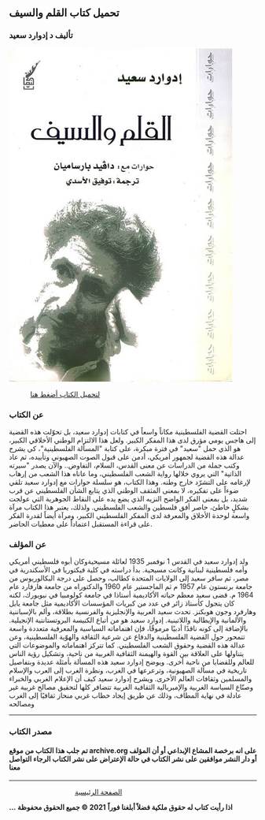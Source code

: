 ## تحميل كتاب القلم والسيف
### تأليف د إدوارد سعيد
![](https://raw.githubusercontent.com/iqraa4u/iqraa4u.github.io/main/images%20(49).jpeg)

&nbsp; &nbsp; &nbsp; &nbsp; &nbsp; &nbsp;[لتحميل الكتاب أضغط هنا ](https://foulabook.com/book/downloading/269062979)
### عن الكتاب
احتلت القضية الفلسطينية مكاناً واسعاً في كتابات إدوارد سعيد، بل تحوّلت هذه القضية إلى هاجس يومي مؤرق لدى هذا المفكر الكبير.
ولعل هذا الالتزام الوطني الأخلاقي الكبير، هو الذي حمل "سعيد" في فترة مبكرة، على كتابة "المسألة الفلسطينية"، كي يشرح عدالة هذه القضية لجمهور أمريكي، أدمن على قبول الصوت الصهيوني وتأييده، ثم عاد وكتب جملة من الدراسات عن معنى القدس، السلام، التفاوض.. والآن يصدر "سيرته الذاتية" التي يروي خلالها رواية الشعب الفلسطيني، وما عاناه هذا الشعب من إرهاب لإرغامه على التشرّد خارج وطنه. وهذا الكتاب، هو سلسلة حوارات مع إدوارد سعيد تلقي ضوءاً على تفكيره، لا بمعنى المثقف الوطني الذي يتابع الشأن الفلسطيني عن قرب شديد، بل بمعنى الفكر الواضح النزيه الذي يضع يده على النقاط الجوهرية التي عولجت بشكلٍ خاطئ، حاصر أفق فلسطين والشعب الفلسطيني.
ولذلك، يعتبر هذا الكتاب مرآة واسعة لوحدة الأخلاق والمعرفة لدى المفكر الفلسطيني الكبير، ومرآة أيضاً لقدرة الفكر على قراءة المستقبل اعتماداً على معطيات الحاضر.


### عن المؤلف 
ولد إدوارد سعيد في القدس 1 نوفمبر 1935 لعائلة مسيحيةوكان أبوه فلسطيني أمريكي وأمه فلسطينية لبنانية وكانت مسيحية. بدأ دراسته في كلية فيكتوريا في الأسكندرية في مصر، ثم سافر سعيد إلى الولايات المتحدة كطالب، وحصل على درجة البكالوريوس من جامعة برنستون عام 1957 م ثم الماجستير عام 1960 والدكتوراه من جامعة هارفارد عام 1964 م. قضى سعيد معظم حياته الأكاديمية أستاذا في جامعة كولومبيا في نيويورك، لكنه كان يتجول كأستاذ زائر في عدد من كبريات المؤسسات الأكاديمية مثل جامعة يايل وهارفرد وجون هوبكنز. تحدث سعيد العربية والإنجليزية والفرنسية بطلاقة، وألم بالإسباننية والألمانية والإيطالية واللاتينية. إدوارد سعيد هو من أتباع الكنيسة البروتستانتية الإنجيلية. بالإضافة إلى كونه ناقدًا أدبيًا مرموقًا، فإن اهتماماته السياسية والمعرفية متعددة واسعة تتمحور حول القضية الفلسطينية والدفاع عن شرعية الثقافة والهوّية الفلسطينية، وعن عدالة هذه القضية وحقوق الشعب الفلسطيني. كما تتركز اهتماماته والموضوعات التي يتناولها على العلاقة بين القوة والهيمنة الثقافية الغربية من ناحية، وتشكيل رؤية الناس للعالم وللقضايا من ناحية أخرى. ويوضح إدوارد سعيد هذه المسألة بأمثلة عديدة وبتفاصيل تاريخية في مسألة الصهيونية، وترعرعها في الغرب، ونظرة الغرب إلى العرب والإسلام والمسلمين وثقافات العالم الأخرى. ويشرح إدوارد سعيد كيف أن الإعلام الغربي والخبراء وصنّاع السياسة الغربية والإمبريالية الثقافية الغربية تتضافر كلها لتحقيق مصالح غربية غير عادلة في نهاية المطاف، وذلك عن طريق إيجاد خطاب غربي منحاز ثقافيًا إلى الغرب ومصالحه

------

### مصدر الكتاب
#### تم جلب هذا الكتاب من موقع archive.org على انه برخصة المشاع الإبداعي أو أن المؤلف أو دار النشر موافقين على نشر الكتاب في حالة الإعتراض على نشر الكتاب الرجاء التواصل معنا

------
&nbsp; &nbsp; &nbsp; &nbsp; &nbsp; &nbsp; &nbsp; &nbsp;&nbsp;&nbsp; &nbsp; &nbsp; &nbsp; &nbsp; &nbsp; &nbsp; &nbsp; &nbsp;   [ الصفحة الرئيسية ](https://iqraa4u.me/)   

**... اذا رأيت كتاب له حقوق ملكية فضلاً أبلغنا فوراً**
**2021 © جميع الحقوق محفوظة**
